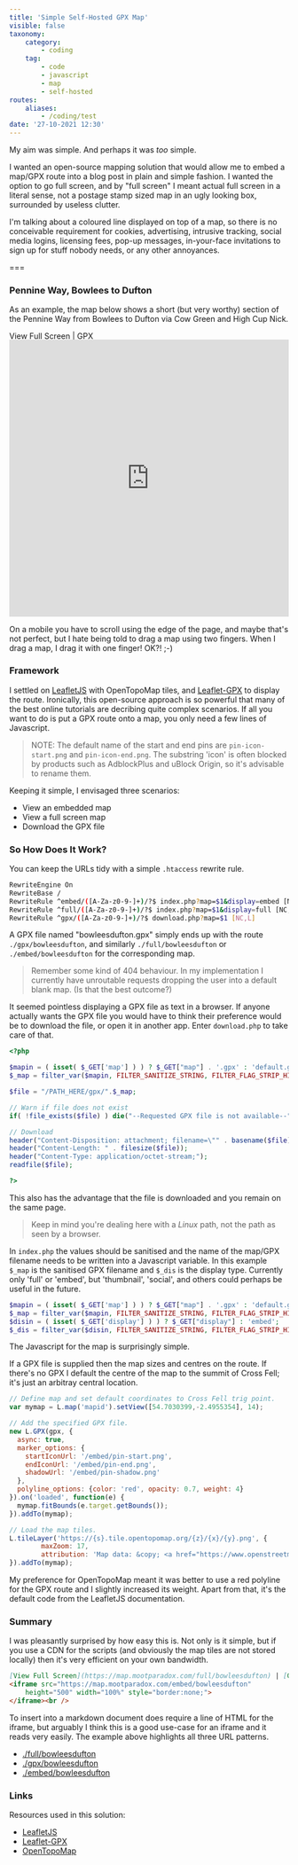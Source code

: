 ```yaml
---
title: 'Simple Self-Hosted GPX Map'
visible: false
taxonomy:
    category:
        - coding
    tag:
        - code
        - javascript
        - map
        - self-hosted
routes:
    aliases:
        - /coding/test
date: '27-10-2021 12:30'
---
```


My aim was simple. And perhaps it was *too* simple.

I wanted an open-source mapping solution that would allow me 
to embed a map/GPX route into a blog post in plain and simple fashion. I wanted the 
option to go full screen, and by "full screen" I meant actual full screen in a literal
sense, not a postage stamp sized map in an ugly looking box, surrounded by useless clutter.

I'm talking about a coloured line displayed on top of a map, so there is no conceivable requirement for cookies, advertising, intrusive tracking, social media logins, licensing fees, pop-up messages, in-your-face invitations to sign up for stuff nobody needs, or any other annoyances.

===

### Pennine Way, Bowlees to Dufton

As an example, the map below shows a short (but very worthy) section of the Pennine Way from Bowlees 
to Dufton via Cow Green and High Cup Nick.

[View Full Screen](https://map.mootparadox.com/full/bowleesdufton) | [GPX](https://map.mootparadox.com/gpx/bowleesdufton)  
<p><iframe src="https://map.mootparadox.com/embed/bowleesdufton" height="500" width="100%" style="border:none; margin-top:-1.2em;"></iframe></p>

On a mobile you have to scroll using the edge of the page, and maybe that's not perfect, 
but I hate being told to
drag a map using two fingers. When I drag a map, I drag it with one finger! OK?! ;-)

### Framework

I settled on [LeafletJS](https://leafletjs.com/) with OpenTopoMap tiles, and 
[Leaflet-GPX](https://github.com/mpetazzoni/leaflet-gpx) to display the route. Ironically,
this open-source approach is so powerful that many of the best online tutorials 
are decribing quite complex
scenarios. If all you want to do is put a GPX route onto a map, you only need a few lines
of Javascript.

>NOTE: The default name of the start and end pins are `pin-icon-start.png` and `pin-icon-end.png`.
>The substring 'icon' is often blocked by products such as AdblockPlus and uBlock Origin, so it's
>advisable to rename them.

Keeping it simple, I envisaged three scenarios:

* View an embedded map
* View a full screen map
* Download the GPX file

### So How Does It Work?

You can keep the URLs tidy with a simple `.htaccess` rewrite rule.

```bash
RewriteEngine On
RewriteBase /
RewriteRule ^embed/([A-Za-z0-9-]+)/?$ index.php?map=$1&display=embed [NC,L]
RewriteRule ^full/([A-Za-z0-9-]+)/?$ index.php?map=$1&display=full [NC,L]
RewriteRule ^gpx/([A-Za-z0-9-]+)/?$ download.php?map=$1 [NC,L]
```

A GPX file named "bowleesdufton.gpx" simply ends up with the route `./gpx/bowleesdufton`, and 
similarly `./full/bowleesdufton` or `./embed/bowleesdufton` for the corresponding map.

> Remember some kind of 404 behaviour. In my implementation I currently have
> unroutable requests dropping the user into a default blank map. (Is that the best
> outcome?)

It seemed pointless displaying a GPX file as text in a browser. If anyone actually wants
the GPX file you would have to think their preference would be to download the file, or open it
in another app. Enter `download.php` to take care of that.

```php
<?php

$mapin = ( isset( $_GET['map'] ) ) ? $_GET["map"] . '.gpx' : 'default.gpx';
$_map = filter_var($mapin, FILTER_SANITIZE_STRING, FILTER_FLAG_STRIP_HIGH);

$file = "/PATH_HERE/gpx/".$_map;

// Warn if file does not exist
if( !file_exists($file) ) die("--Requested GPX file is not available--");

// Download
header("Content-Disposition: attachment; filename=\"" . basename($file) . "\"");
header("Content-Length: " . filesize($file));
header("Content-Type: application/octet-stream;");
readfile($file);

?>
```

This also has the advantage that the file is downloaded and you remain on the same page.

> Keep in mind you're dealing here with a *Linux* path, not the path as seen by a browser.

In `index.php` the values should be sanitised and the name of the map/GPX filename needs to 
be written into a Javascript variable. In this example `$_map` is the sanitised GPX filename
and `$_dis` is the display type. Currently only 'full' or 'embed', but 'thumbnail', 'social',
and others could perhaps be useful in the future.

```php
$mapin = ( isset( $_GET['map'] ) ) ? $_GET["map"] . '.gpx' : 'default.gpx';
$_map = filter_var($mapin, FILTER_SANITIZE_STRING, FILTER_FLAG_STRIP_HIGH);
$disin = ( isset( $_GET['display'] ) ) ? $_GET["display"] : 'embed';
$_dis = filter_var($disin, FILTER_SANITIZE_STRING, FILTER_FLAG_STRIP_HIGH);
```

The Javascript for the map is surprisingly simple.

If a GPX file is supplied then the map
sizes and centres on the route. If there's no GPX I default the centre of the map to the summit 
of Cross Fell; it's just an arbitray central location.

```javascript
// Define map and set default coordinates to Cross Fell trig point.
var mymap = L.map('mapid').setView([54.7030399,-2.4955354], 14);

// Add the specified GPX file.
new L.GPX(gpx, {
  async: true,
  marker_options: {
    startIconUrl: '/embed/pin-start.png',
    endIconUrl: '/embed/pin-end.png',
    shadowUrl: '/embed/pin-shadow.png'
  },
  polyline_options: {color: 'red', opacity: 0.7, weight: 4}
}).on('loaded', function(e) {
  mymap.fitBounds(e.target.getBounds());
}).addTo(mymap);

// Load the map tiles.
L.tileLayer('https://{s}.tile.opentopomap.org/{z}/{x}/{y}.png', {
        maxZoom: 17,
        attribution: 'Map data: &copy; <a href="https://www.openstreetmap.org/copyright">OpenStreetMap</a> contributors, <a href="http://viewfinderpanoramas.org">SRTM</a> | Map style: &copy; <a href="https://opentopomap.org">OpenTopoMap</a> (<a href="https://creativecommons.org/licenses/by-sa/3.0/">CC-BY-SA</a>)'
}).addTo(mymap);
```

My preference for OpenTopoMap meant it was better to use a red polyline for the GPX route
and I slightly increased its weight. Apart from that, it's the default code from the 
LeafletJS documentation.

### Summary

I was pleasantly surprised by how easy this is. Not only is it simple, but if
you use a CDN for the scripts (and obviously the map tiles are not stored locally) then
it's very efficient on your own bandwidth.

```markdown
[View Full Screen](https://map.mootparadox.com/full/bowleesdufton) | [GPX](https://map.mootparadox.com/gpx/bowleesdufton)  
<iframe src="https://map.mootparadox.com/embed/bowleesdufton"
    height="500" width="100%" style="border:none;">
</iframe><br />
```

To insert into a markdown document does require a line of HTML for the iframe, but
arguably I think this is a good use-case for an iframe and it reads very easily. The example
above highlights all three URL patterns.

* [./full/bowleesdufton](https://map.mootparadox.com/full/bowleesdufton)
* [./gpx/bowleesdufton](https://map.mootparadox.com/gpx/bowleesdufton)
* [./embed/bowleesdufton](https://map.mootparadox.com/embed/bowleesdufton)

### Links

Resources used in this solution:

* [LeafletJS](https://leafletjs.com/)
* [Leaflet-GPX](https://github.com/mpetazzoni/leaflet-gpx)
* [OpenTopoMap](https://opentopomap.org/#map=14/55.02982/-2.12345)